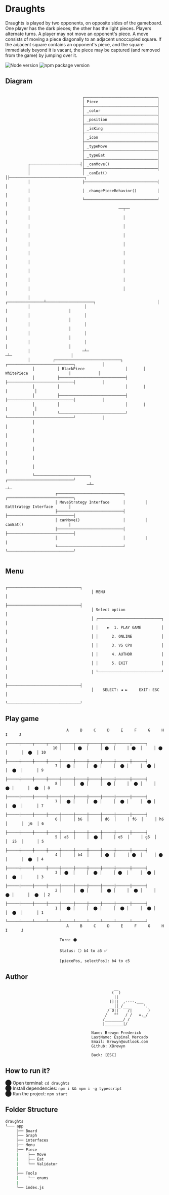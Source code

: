 # Draughts

Draughts is played by two opponents, on opposite sides of the gameboard. One player has the dark pieces; the other has the light pieces. 
Players alternate turns. A player may not move an opponent's piece. A move consists of moving a piece diagonally to an adjacent unoccupied square. 
If the adjacent square contains an opponent's piece, and the square immediately beyond it is vacant, the piece may be captured (and removed from the game) by jumping over it.

 ![Node version](https://img.shields.io/badge/Node%20version->=v17.3.1-green)
 ![npm package version](https://img.shields.io/badge/npm%20package->=v8.3.0-green)

## Diagram
```

                                  ┌────────────────────────────────┐
                                  │ Piece                          │
                                  ├────────────────────────────────┤
                                  │ _color                         │
                                  ├────────────────────────────────┤
                                  │ _position                      │
                                  ├────────────────────────────────┤
                                  │ _isKing                        │
                                  ├────────────────────────────────┤
                                  │ _icon                          │
                                  ├────────────────────────────────┤
                                  │ _typeMove                      │
                                  ├────────────────────────────────┤
                                  │ _typeEat                       │
                                  ├────────────────────────────────┤
          ┌──────────────────────┤│ _canMove()                     │
          │                       ├────────────────────────────────┤
          │                       │ _canEat()                      │├─────────────────────────────────┐
          │                       ├────────────────────────────────┤                                  │
          │                       │ _changePieceBehavior()         │                                  │
          │                       └────────────────────────────────┘                                  │
          │                                       ──┬──                                               │
          │                                         │                                                 │
          │                                         │                                                 │
          │                                         │                                                 │
          │                                         │                                                 │
          │                                         │                                                 │
          │                                         │                                                 │
          │                                         │                                                 │
          │                                         │                                                 │
          │                                         │                                                 │
          │                        ┌────────────────┴─────────────────────┐                           │
          │                        │                                      │                           │
          │                        │                                      │                           │
          │                        │                                      │                           │
          │                        │                                      │                           │
          │                        │                                      │                           │
          │                       ─┴─                                    ─┴─                          │
          │          ┌─────────────────────────────┐       ┌─────────────────────────────┐            │
            │          │ BlackPiece                  │       │ WhitePiece                  |            │
            │          ├─────────────────────────────┤       ├─────────────────────────────┤            │
            │          │                             │       |                             |            │
            │          ├─────────────────────────────┤       ├─────────────────────────────┤            │
            │          │                             │       |                             |            │
            │          └─────────────────────────────┘       └─────────────────────────────┘            │
            │                                                                                           │
            │                                                                                           │
            │                                                                                           │
            │                                                                                           │
            │                                                                                           │
            │                                                                                           │
            └────────────────────────┐                                    ┌─────────────────────────────┘
                                    ─┴─                                  ─┴─                 
                      ┌─────────────────────────────┐         ┌─────────────────────────────┐
                      │ MoveStrategy Interface      │         │ EatStrategy Interface       │
                      ├─────────────────────────────┤         ├─────────────────────────────┤
                      │ canMove()                   │         │ canEat()                    |
                      ├─────────────────────────────┤         ├─────────────────────────────┤
                      │                             │         |                             |
                      └─────────────────────────────┘         └─────────────────────────────┘ 


```
## Menu

                                          ┌────────────────────────────────┐
                                          │ MENU                           │
                                          ├────────────────────────────────┤
                                          │ Select option                  │
                                          │ ┌────────────────────────────┐ │
                                          │ │    ►  1. PLAY GAME         │ │
                                          │ │      2. ONLINE             │ │
                                          │ │      3. VS CPU             │ │
                                          │ │      4. AUTHOR             │ │
                                          │ │      5. EXIT               │ │           
                                          │ └────────────────────────────┘ │
                                          ├────────────────────────────────┤
                                          │    SELECT: ◄ ►     EXIT: ESC   │
                                          └────────────────────────────────┘


## Play game

                               A     B     C     D     E     F     G     H      I     J
                            ┌─────┬─────┬─────┬─────┬─────┬─────┬─────┬─────┬──────┬──────┐
                         10 │     │ ⬤  │     │ ⬤  │     │ ⬤  │     │ ⬤  │      │  ⬤  │ 10
                            ├─────┼─────┼─────┼─────┼─────┼─────┼─────┼─────┼──────┼──────┤
                          7 │  ⬤ │     │  ⬤ │     │  ⬤ │     │  ⬤ │     │  ⬤  │      │ 9
                            ├─────┼─────┼─────┼─────┼─────┼─────┼─────┼─────┼──────┼──────┤
                          8 │     │  ⬤ │     │  ⬤ │     │  ⬤ │     │  ⬤ │      │  ⬤  │ 8
                            ├─────┼─────┼─────┼─────┼─────┼─────┼─────┼─────┼──────┼──────┤
                          7 │  ⬤ │     │  ⬤ │     │  ⬤ │     │  ⬤ │     │  ⬤  │      │ 7
                            ├─────┼─────┼─────┼─────┼─────┼─────┼─────┼─────┼──────┼──────┤
                          6 │     │ b6  │     │ d6  │     │ f6  │     │ h6  │      │  j6  │ 6 
                            ├─────┼─────┼─────┼─────┼─────┼─────┼─────┼─────┼──────┼──────┤
                          5 │ a5  │     │  ⬤ │     │ e5  │     │ g5  │     │  i5  │      │ 5
                            ├─────┼─────┼─────┼─────┼─────┼─────┼─────┼─────┼──────┼──────┤
                          4 │     │ b4  │     │ ⬤  │     │ ⬤  │     │ ⬤  │      │  ⬤  │ 4
                            ├─────┼─────┼─────┼─────┼─────┼─────┼─────┼─────┼──────┼──────┤
                          3 │ ⬤  │     │  ⬤ │     │ ⬤  │     │  ⬤ │     │  ⬤  │      │ 3
                            ├─────┼─────┼─────┼─────┼─────┼─────┼─────┼─────┼──────┼──────┤
                          2 │     │  ⬤ │     │  ⬤ │     │  ⬤ │     │  ⬤ │      │  ⬤  │ 2
                            ├─────┼─────┼─────┼─────┼─────┼─────┼─────┼─────┼──────┼──────┤
                          1 │  ⬤ │     │  ⬤ │     │  ⬤ │     │  ⬤ │     │  ⬤  │      │ 1
                            └─────┴─────┴─────┴─────┴─────┴─────┴─────┴─────┴──────┴──────┘
                               A     B     C     D     E     F     G     H      I      J

                            Turn: ⚫

                            Status: ⚪ b4 to a5 ✅

                            [piecePos, selectPos]: b4 to c5
                               
 ## Author
                                        
                                                    __ 
                                                   (  )
                                                    ||
                                                  []||  ,----.___
                                                  __||_/___      '.
                                                 / O||    /|       )
                                                /   ""   / /   =._/
                                               /________/ /
                                               |________|/

                                          Name: Brewyn Frederick
                                          LastName: Espinal Mercado
                                          Email: Brewyn@outlook.com
                                          Github: XBrewyn

                                          Back: [ESC]
                                          
                                   
 ## How to run it?
⬤ Open terminal: `cd draughts` <br/>
⬤ Install dependencies: `npm i && npm i -g typescript` <br/>
⬤ Run the project: `npm start`

                                       
## Folder Structure

  ```bash
  draughts
  └─── app
       ├── Board
       ├── Graph
       ├── interfaces
       ├── Menu
       ├── Piece
       |    ├── Move
       |    ├── Eat
       |    └── Validator
       |
       ├── Tools
       |    └── enums
       |
       └── index.js
   ```
